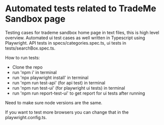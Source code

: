 # Automated tests related to TradeMe Sandbox page
 Testing cases for trademe sandbox home page in text files, this is high level overview.
 Automated ui test cases as well written in Typescript using Playwright. API tests in specs/categories.spec.ts, ui tests in tests/searchBox.spec.ts.



How to run tests:
- Clone the repo
- run 'npm i' in terminal
- run 'npx playwright install' in terminal
- run 'npm run test-api' (for api test) in terminal
- run 'npm run test-ui' (for playwright ui tests) in terminal
- run 'npm run report-test-ui' to get report for ui tests after running


Need to make sure node versions are the same.

If you want to test more browsers you can change that in the playwright.config.ts.